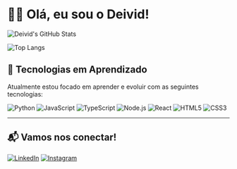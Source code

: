 # 👋🏾 Olá, eu sou o Deivid!

![Deivid's GitHub Stats](https://github-readme-stats.vercel.app/api?username=ynxdeiv&show_icons=true&theme=radical&hide_border=true)

![Top Langs](https://github-readme-stats.vercel.app/api/top-langs/?username=ynxdeiv&layout=compact&theme=radical&hide_border=true)


## 🚀 Tecnologias em Aprendizado

Atualmente estou focado em aprender e evoluir com as seguintes tecnologias:

![Python](https://img.shields.io/badge/Python-3670A0?style=for-the-badge&logo=python&logoColor=ffdd54)
![JavaScript](https://img.shields.io/badge/JavaScript-F7DF1E?style=for-the-badge&logo=javascript&logoColor=black)
![TypeScript](https://img.shields.io/badge/TypeScript-3178C6?style=for-the-badge&logo=typescript&logoColor=white)
![Node.js](https://img.shields.io/badge/Node.js-339933?style=for-the-badge&logo=nodedotjs&logoColor=white)
![React](https://img.shields.io/badge/React-20232A?style=for-the-badge&logo=react&logoColor=61DAFB)
![HTML5](https://img.shields.io/badge/HTML5-E34F26?style=for-the-badge&logo=html5&logoColor=white)
![CSS3](https://img.shields.io/badge/CSS3-1572B6?style=for-the-badge&logo=css3&logoColor=white)

---

## 📬 Vamos nos conectar!

[![LinkedIn](https://img.shields.io/badge/LinkedIn-0077B5?style=for-the-badge&logo=linkedin&logoColor=white)](https://www.linkedin.com/in/deivcst/)
[![Instagram](https://img.shields.io/badge/Instagram-E4405F?style=for-the-badge&logo=instagram&logoColor=white)](https://instagram.com/prodbydeiv)
